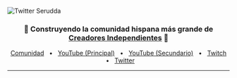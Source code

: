 ![Twitter Serudda](https://user-images.githubusercontent.com/10075532/221669747-2568af7d-e937-470f-87d7-e766993b5485.png)

<h3 align="center">
  🚀 Construyendo la comunidad hispana más grande de <a href="https://indiecreatorshq.com/discord">Creadores Independientes</a> 🚀 
</h3>

<div align="center">
  <a href="https://github.com/Indie-Creator-Community" target="_blank">Comunidad</a>
  <span>&nbsp;&nbsp;•&nbsp;&nbsp;</span>
  <a href="https://www.youtube.com/@serudda" target="_blank">YouTube (Principal)</a>
  <span>&nbsp;&nbsp;•&nbsp;&nbsp;</span>
  <a href="https://www.youtube.com/@seruddatv" target="_blank">YouTube (Secundario)</a>
  <span>&nbsp;&nbsp;•&nbsp;&nbsp;</span>
  <a href="https://twitch.tv/serudda" target="_blank">Twitch</a>
  <span>&nbsp;&nbsp;•&nbsp;&nbsp;</span>
  <a href="https://www.twitter.com/serudda" target="_blank">Twitter</a>
  <br />
  <hr />
</div>
